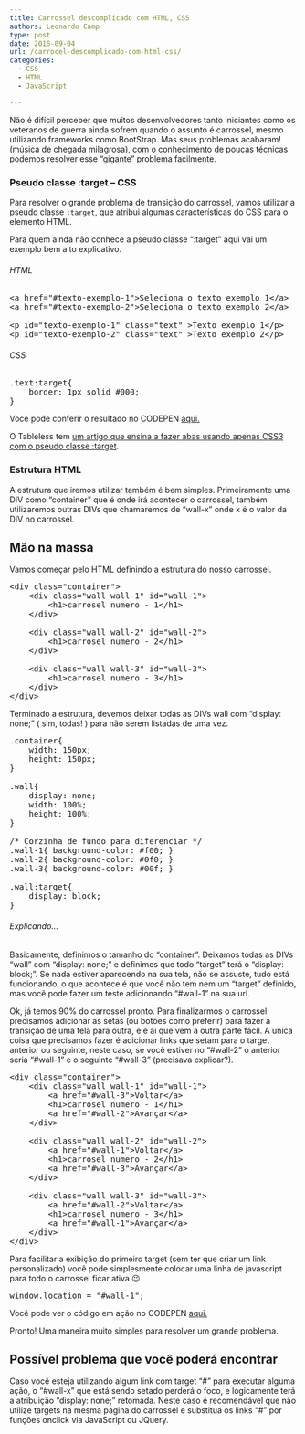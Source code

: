 ```yaml
---
title: Carrossel descomplicado com HTML, CSS
authors: Leonardo Camp
type: post
date: 2016-09-04
url: /carrocel-descomplicado-com-html-css/
categories:
  - CSS
  - HTML
  - JavaScript

---
```

Não é difícil perceber que muitos desenvolvedores tanto iniciantes como os veteranos de guerra ainda sofrem quando o assunto é carrossel, mesmo utilizando frameworks como BootStrap. Mas seus problemas acabaram! (música de chegada milagrosa), com o conhecimento de poucas técnicas podemos resolver esse &#8220;gigante&#8221; problema facilmente.

### Pseudo classe :target &#8211; CSS

Para resolver o grande problema de transição do carrossel, vamos utilizar a pseudo classe `:target`, que atribui algumas características do CSS para o elemento HTML.

Para quem ainda não conhece a pseudo classe &#8220;:target&#8221; aqui vai um exemplo bem alto explicativo.

###### HTML

<pre class="lang-html">&lt;a href="#texto-exemplo-1"&gt;Seleciona o texto exemplo 1&lt;/a&gt;
&lt;a href="#texto-exemplo-2"&gt;Seleciona o texto exemplo 2&lt;/a&gt;

&lt;p id="texto-exemplo-1" class="text" &gt;Texto exemplo 1&lt;/p&gt;
&lt;p id="texto-exemplo-2" class="text" &gt;Texto exemplo 2&lt;/p&gt;
</pre>

###### CSS

<pre class="lang-css">.text:target{
    border: 1px solid #000;
}
</pre>

Você pode conferir o resultado no CODEPEN <a href="http://codepen.io/lleonardoll/pen/BzBdWB?editors=1100" target="_blank">aqui.</a>

O Tableless tem [um artigo que ensina a fazer abas usando apenas CSS3 com o pseudo classe :target][1].

### Estrutura HTML

A estrutura que iremos utilizar também é bem simples. Primeiramente uma DIV como &#8220;container&#8221; que é onde irá acontecer o carrossel, também utilizaremos outras DIVs que chamaremos de &#8220;wall-x&#8221; onde x é o valor da DIV no carrossel.

## Mão na massa

Vamos começar pelo HTML definindo a estrutura do nosso carrossel.

<pre class="lang-html">&lt;div class="container"&gt;
    &lt;div class="wall wall-1" id="wall-1"&gt;
        &lt;h1&gt;carrosel numero - 1&lt;/h1&gt;
    &lt;/div&gt;

    &lt;div class="wall wall-2" id="wall-2"&gt;
        &lt;h1&gt;carrosel numero - 2&lt;/h1&gt;
    &lt;/div&gt;

    &lt;div class="wall wall-3" id="wall-3"&gt;
        &lt;h1&gt;carrosel numero - 3&lt;/h1&gt;
    &lt;/div&gt;
&lt;/div&gt;
</pre>

Terminado a estrutura, devemos deixar todas as DIVs wall com &#8220;display: none;&#8221; ( sim, todas! ) para não serem listadas de uma vez.

<pre class="lang-css">.container{
    width: 150px;
    height: 150px;
}

.wall{
    display: none;
    width: 100%;
    height: 100%;
}

/* Corzinha de fundo para diferenciar */
.wall-1{ background-color: #f00; }
.wall-2{ background-color: #0f0; }
.wall-3{ background-color: #00f; }

.wall:target{
    display: block;
}
</pre>

###### Explicando&#8230;

Basicamente, definimos o tamanho do &#8220;container&#8221;. Deixamos todas as DIVs &#8220;wall&#8221; com &#8220;display: none;&#8221; e definimos que todo &#8220;target&#8221; terá o &#8220;display: block;&#8221;. Se nada estiver aparecendo na sua tela, não se assuste, tudo está funcionando, o que acontece é que você não tem nem um &#8220;target&#8221; definido, mas você pode fazer um teste adicionando &#8220;#wall-1&#8221; na sua url.

Ok, já temos 90% do carrossel pronto. Para finalizarmos o carrossel precisamos adicionar as setas (ou botões como preferir) para fazer a transição de uma tela para outra, e é ai que vem a outra parte fácil. A unica coisa que precisamos fazer é adicionar links que setam para o target anterior ou seguinte, neste caso, se você estiver no &#8220;#wall-2&#8221; o anterior seria &#8220;#wall-1&#8221; e o seguinte &#8220;#wall-3&#8221; (precisava explicar?).

<pre class="lang-html">&lt;div class="container"&gt;
    &lt;div class="wall wall-1" id="wall-1"&gt;
        &lt;a href="#wall-3"&gt;Voltar&lt;/a&gt;
        &lt;h1&gt;carrosel numero - 1&lt;/h1&gt;
        &lt;a href="#wall-2"&gt;Avançar&lt;/a&gt;
    &lt;/div&gt;

    &lt;div class="wall wall-2" id="wall-2"&gt;
        &lt;a href="#wall-1"&gt;Voltar&lt;/a&gt;
        &lt;h1&gt;carrosel numero - 2&lt;/h1&gt;
        &lt;a href="#wall-3"&gt;Avançar&lt;/a&gt;
    &lt;/div&gt;

    &lt;div class="wall wall-3" id="wall-3"&gt;
        &lt;a href="#wall-2"&gt;Voltar&lt;/a&gt;
        &lt;h1&gt;carrosel numero - 3&lt;/h1&gt;
        &lt;a href="#wall-1"&gt;Avançar&lt;/a&gt;
    &lt;/div&gt;
&lt;/div&gt;
</pre>

Para facilitar a exibição do primeiro target (sem ter que criar um link personalizado) você pode simplesmente colocar uma linha de javascript para todo o carrossel ficar ativa 😉

<pre>window.location = "#wall-1";
</pre>

Você pode ver o código em ação no CODEPEN <a href="http://codepen.io/lleonardoll/pen/pbvdRZ" target="_blank">aqui.</a>

Pronto! Uma maneira muito simples para resolver um grande problema.

## Possível problema que você poderá encontrar

Caso você esteja utilizando algum link com target &#8220;#&#8221; para executar alguma ação, o &#8220;#wall-x&#8221; que está sendo setado perderá o foco, e logicamente terá a atribuição &#8220;display: none;&#8221; retomada. Neste caso é recomendável que não utilize targets na mesma pagina do carrossel e substitua os links &#8220;#&#8221; por funções onclick via JavaScript ou JQuery.

 [1]: http://tableless.com.br/css3-abas-com-a-pseudo-classe-target/